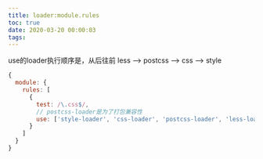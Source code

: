 ```yaml
---
title: loader:module.rules
toc: true
date: 2020-03-20 00:00:03
tags:
---
```


use的loader执行顺序是，从后往前
less --> postcss --> css --> style

```js
{
  module: {
    rules: [
      {
        test: /\.css$/,
        // postcss-loader是为了打包兼容性
        use: ['style-loader', 'css-loader', 'postcss-loader', 'less-loader'],
      }
    ]
  }
}
```